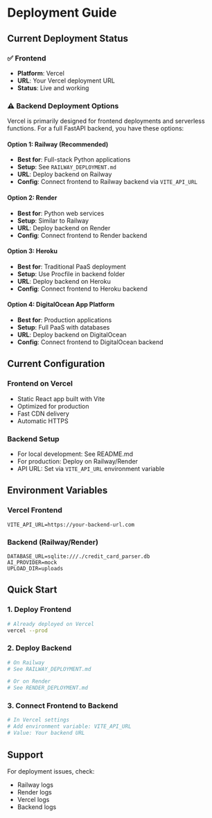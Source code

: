 # Deployment Guide

## Current Deployment Status

### ✅ Frontend
- **Platform**: Vercel
- **URL**: Your Vercel deployment URL
- **Status**: Live and working

### ⚠️ Backend Deployment Options

Vercel is primarily designed for frontend deployments and serverless functions. For a full FastAPI backend, you have these options:

#### Option 1: Railway (Recommended)
- **Best for**: Full-stack Python applications
- **Setup**: See `RAILWAY_DEPLOYMENT.md`
- **URL**: Deploy backend on Railway
- **Config**: Connect frontend to Railway backend via `VITE_API_URL`

#### Option 2: Render
- **Best for**: Python web services
- **Setup**: Similar to Railway
- **URL**: Deploy backend on Render
- **Config**: Connect frontend to Render backend

#### Option 3: Heroku
- **Best for**: Traditional PaaS deployment
- **Setup**: Use Procfile in backend folder
- **URL**: Deploy backend on Heroku
- **Config**: Connect frontend to Heroku backend

#### Option 4: DigitalOcean App Platform
- **Best for**: Production applications
- **Setup**: Full PaaS with databases
- **URL**: Deploy backend on DigitalOcean
- **Config**: Connect frontend to DigitalOcean backend

## Current Configuration

### Frontend on Vercel
- Static React app built with Vite
- Optimized for production
- Fast CDN delivery
- Automatic HTTPS

### Backend Setup
- For local development: See README.md
- For production: Deploy on Railway/Render
- API URL: Set via `VITE_API_URL` environment variable

## Environment Variables

### Vercel Frontend
```
VITE_API_URL=https://your-backend-url.com
```

### Backend (Railway/Render)
```
DATABASE_URL=sqlite:///./credit_card_parser.db
AI_PROVIDER=mock
UPLOAD_DIR=uploads
```

## Quick Start

### 1. Deploy Frontend
```bash
# Already deployed on Vercel
vercel --prod
```

### 2. Deploy Backend
```bash
# On Railway
# See RAILWAY_DEPLOYMENT.md

# Or on Render
# See RENDER_DEPLOYMENT.md
```

### 3. Connect Frontend to Backend
```bash
# In Vercel settings
# Add environment variable: VITE_API_URL
# Value: Your backend URL
```

## Support

For deployment issues, check:
- Railway logs
- Render logs
- Vercel logs
- Backend logs
